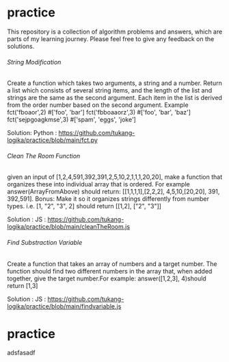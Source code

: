 # practice

This repository is a collection of algorithm problems and answers, which are parts of my learning journey. Please feel free to give any feedback on the solutions. 


######  String Modification
Create a function which takes two arguments, a string and a number. Return a list which consists of several string items, and the length of the list and strings are the same as the second argument. Each item in the list is derived from the order number based on the second argument. 
Example
fct('fboaor',2) #['foo', 'bar']
fct('fbboaaorz',3) #['foo', 'bar', 'baz']
fct('sejpgoagkmse',3) #['spam', 'eggs', 'joke']

Solution: 
Python : https://github.com/tukang-logika/practice/blob/main/fct.py

###### Clean The Room Function
given an input of [1,2,4,591,392,391,2,5,10,2,1,1,1,20,20], make a function that organizes these into individual array that is ordered. For example answer(ArrayFromAbove) should return: [[1,1,1,1],[2,2,2], 4,5,10,[20,20], 391, 392,591]. 
Bonus: Make it so it organizes strings differently from number types. 
i.e. [1, "2", "3", 2] should return [[1,2], ["2", "3"]]

Solution : 
JS : https://github.com/tukang-logika/practice/blob/main/cleanTheRoom.js

######  Find Substraction Variable
Create a function that takes an array of numbers and a target number. The function should find two different numbers in the array that, when added together, give the target number.For example: answer([1,2,3], 4)should return [1,3]

Solution : 
JS : https://github.com/tukang-logika/practice/blob/main/findvariable.js

# practice
adsfasadf
